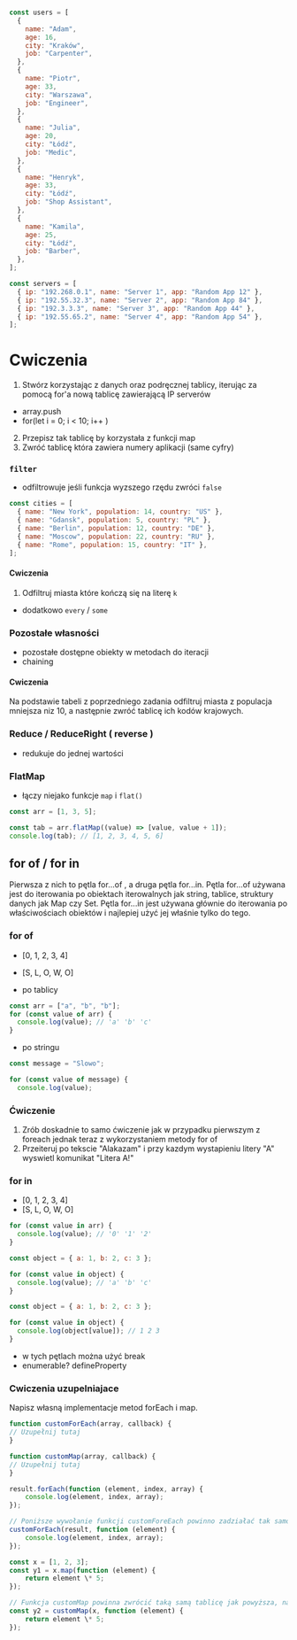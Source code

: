 


```js

const users = [
  {
    name: "Adam",
    age: 16,
    city: "Kraków",
    job: "Carpenter",
  },
  {
    name: "Piotr",
    age: 33,
    city: "Warszawa",
    job: "Engineer",
  },
  {
    name: "Julia",
    age: 20,
    city: "Łódź",
    job: "Medic",
  },
  {
    name: "Henryk",
    age: 33,
    city: "Łódź",
    job: "Shop Assistant",
  },
  {
    name: "Kamila",
    age: 25,
    city: "Łódź",
    job: "Barber",
  },
];
```

```js
const servers = [
  { ip: "192.268.0.1", name: "Server 1", app: "Random App 12" },
  { ip: "192.55.32.3", name: "Server 2", app: "Random App 84" },
  { ip: "192.3.3.3", name: "Server 3", app: "Random App 44" },
  { ip: "192.55.65.2", name: "Server 4", app: "Random App 54" },
];
```

# Cwiczenia

1. Stwórz korzystając z danych oraz podręcznej tablicy, iterując za pomocą for'a nową tablicę zawierającą IP serverów

- array.push
- for(let i = 0; i < 10; i++ )

2. Przepisz tak tablicę by korzystała z funkcji map
3. Zwróć tablicę która zawiera numery aplikacji (same cyfry)

### `filter`

- odfiltrowuje jeśli funkcja wyzszego rzędu zwróci `false`

```js
const cities = [
  { name: "New York", population: 14, country: "US" },
  { name: "Gdansk", population: 5, country: "PL" },
  { name: "Berlin", population: 12, country: "DE" },
  { name: "Moscow", population: 22, country: "RU" },
  { name: "Rome", population: 15, country: "IT" },
];
```

#### Cwiczenia

1. Odfiltruj miasta które kończą się na literę `k`

- dodatkowo `every` / `some`

### Pozostałe własności

- pozostałe dostępne obiekty w metodach do iteracji
- chaining

#### Cwiczenia

Na podstawie tabeli z poprzedniego zadania odfiltruj miasta z populacja mniejsza niz 10, a następnie zwróć tablicę ich kodów krajowych.

### Reduce / ReduceRight ( reverse )

- redukuje do jednej wartości

### FlatMap

- łączy niejako funkcje `map` i `flat()`

```js
const arr = [1, 3, 5];

const tab = arr.flatMap((value) => [value, value + 1]);
console.log(tab); // [1, 2, 3, 4, 5, 6]
```

## for of / for in

Pierwsza z nich to pętla for...of , a druga pętla for...in. Pętla for...of używana jest do iterowania po obiektach iterowalnych jak string, tablice, struktury danych jak Map czy Set. Pętla for...in jest używana głównie do iterowania po właściwościach obiektów i najlepiej użyć jej właśnie tylko do tego.

### for of

- [0, 1, 2, 3, 4]
- [S, L, O, W, O]

- po tablicy

```js
const arr = ["a", "b", "b"];
for (const value of arr) {
  console.log(value); // 'a' 'b' 'c'
}
```

- po stringu

```js
const message = "Slowo";

for (const value of message) {
  console.log(value);
```

### Ćwiczenie

1. Zrób doskadnie to samo ćwiczenie jak w przypadku pierwszym z foreach jednak teraz z wykorzystaniem metody for of
2. Przeiteruj po tekscie "Alakazam" i przy kazdym wystapieniu litery "A" wyswietl komunikat "Litera A!"

### for in

- [0, 1, 2, 3, 4]
- [S, L, O, W, O]

```js
for (const value in arr) {
  console.log(value); // '0' '1' '2'
}
```

```js
const object = { a: 1, b: 2, c: 3 };

for (const value in object) {
  console.log(value); // 'a' 'b' 'c'
}
```

```js
const object = { a: 1, b: 2, c: 3 };

for (const value in object) {
  console.log(object[value]); // 1 2 3
}
```

- w tych pętlach można użyć break
- enumerable? defineProperty

### Cwiczenia uzupelniajace

Napisz własną implementacje metod forEach i map.

```js
function customForEach(array, callback) {
// Uzupełnij tutaj
}

function customMap(array, callback) {
// Uzupełnij tutaj
}

result.forEach(function (element, index, array) {
    console.log(element, index, array);
});

// Poniższe wywołanie funkcji customForeEach powinno zadziałać tak samo jak powyższe, natywne forEach
customForEach(result, function (element) {
    console.log(element, index, array);
});

const x = [1, 2, 3];
const y1 = x.map(function (element) {
    return element \* 5;
});

// Funkcja customMap powinna zwrócić taką samą tablicę jak powyższa, natywna funkcja map
const y2 = customMap(x, function (element) {
    return element \* 5;
});
```
